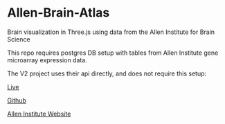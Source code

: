 Allen-Brain-Atlas
=================

Brain visualization in Three.js using data from the Allen Institute for Brain Science

This repo requires postgres DB setup with tables from Allen Institute gene microarray expression data.

The V2 project uses their api directly, and does not require this setup:

[Live](http://brain.ianjohnson.co)

[Github](https://github.com/ionox0/Allen-Brain-Atlas-V2)

[Allen Institute Website](http://www.brain-map.org/)
